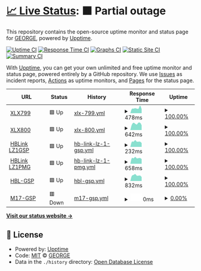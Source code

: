 # [📈 Live Status](https://lz1gsp.github.io/m17-gsp): <!--live status--> **🟧 Partial outage**

This repository contains the open-source uptime monitor and status page for [GEORGE](https://lz1gsp.github.io/m17-gsp), powered by [Upptime](https://github.com/upptime/upptime).

[![Uptime CI](https://github.com/lz1gsp/m17-gsp/workflows/Uptime%20CI/badge.svg)](https://github.com/upptime/upptime/actions?query=workflow%3A%22Uptime+CI%22)
[![Response Time CI](https://github.com/lz1gsp/m17-gsp/workflows/Response%20Time%20CI/badge.svg)](https://github.com/upptime/upptime/actions?query=workflow%3A%22Response+Time+CI%22)
[![Graphs CI](https://github.com/lz1gsp/m17-gsp/workflows/Graphs%20CI/badge.svg)](https://github.com/upptime/upptime/actions?query=workflow%3A%22Graphs+CI%22)
[![Static Site CI](https://github.com/lz1gsp/m17-gsp/workflows/Static%20Site%20CI/badge.svg)](https://github.com/upptime/upptime/actions?query=workflow%3A%22Static+Site+CI%22)
[![Summary CI](https://github.com/lz1gsp/m17-gsp/workflows/Summary%20CI/badge.svg)](https://github.com/upptime/upptime/actions?query=workflow%3A%22Summary+CI%22)

With [Upptime](https://upptime.js.org), you can get your own unlimited and free uptime monitor and status page, powered entirely by a GitHub repository. We use [Issues](https://github.com/lz1gsp/m17-gsp/issues) as incident reports, [Actions](https://github.com/lz1gsp/m17-gsp/actions) as uptime monitors, and [Pages](https://lz1gsp.github.io/m17-gsp) for the status page.

<!--start: status pages-->
<!-- This summary is generated by Upptime (https://github.com/upptime/upptime) -->
<!-- Do not edit this manually, your changes will be overwritten -->
<!-- prettier-ignore -->
| URL | Status | History | Response Time | Uptime |
| --- | ------ | ------- | ------------- | ------ |
| <img alt="" src="https://favicons.githubusercontent.com/xlxsof.ddns.net" height="13"> [XLX799](http://xlxsof.ddns.net) | 🟩 Up | [xlx-799.yml](https://github.com/lz1gsp/m17-gsp/commits/HEAD/history/xlx-799.yml) | <details><summary><img alt="Response time graph" src="./graphs/xlx-799/response-time-week.png" height="20"> 478ms</summary><br><a href="https://lz1gsp.github.io/m17-gsp/history/xlx-799"><img alt="Response time 429" src="https://img.shields.io/endpoint?url=https%3A%2F%2Fraw.githubusercontent.com%2Flz1gsp%2Fm17-gsp%2FHEAD%2Fapi%2Fxlx-799%2Fresponse-time.json"></a><br><a href="https://lz1gsp.github.io/m17-gsp/history/xlx-799"><img alt="24-hour response time 606" src="https://img.shields.io/endpoint?url=https%3A%2F%2Fraw.githubusercontent.com%2Flz1gsp%2Fm17-gsp%2FHEAD%2Fapi%2Fxlx-799%2Fresponse-time-day.json"></a><br><a href="https://lz1gsp.github.io/m17-gsp/history/xlx-799"><img alt="7-day response time 478" src="https://img.shields.io/endpoint?url=https%3A%2F%2Fraw.githubusercontent.com%2Flz1gsp%2Fm17-gsp%2FHEAD%2Fapi%2Fxlx-799%2Fresponse-time-week.json"></a><br><a href="https://lz1gsp.github.io/m17-gsp/history/xlx-799"><img alt="30-day response time 429" src="https://img.shields.io/endpoint?url=https%3A%2F%2Fraw.githubusercontent.com%2Flz1gsp%2Fm17-gsp%2FHEAD%2Fapi%2Fxlx-799%2Fresponse-time-month.json"></a><br><a href="https://lz1gsp.github.io/m17-gsp/history/xlx-799"><img alt="1-year response time 429" src="https://img.shields.io/endpoint?url=https%3A%2F%2Fraw.githubusercontent.com%2Flz1gsp%2Fm17-gsp%2FHEAD%2Fapi%2Fxlx-799%2Fresponse-time-year.json"></a></details> | <details><summary><a href="https://lz1gsp.github.io/m17-gsp/history/xlx-799">100.00%</a></summary><a href="https://lz1gsp.github.io/m17-gsp/history/xlx-799"><img alt="All-time uptime 99.66%" src="https://img.shields.io/endpoint?url=https%3A%2F%2Fraw.githubusercontent.com%2Flz1gsp%2Fm17-gsp%2FHEAD%2Fapi%2Fxlx-799%2Fuptime.json"></a><br><a href="https://lz1gsp.github.io/m17-gsp/history/xlx-799"><img alt="24-hour uptime 100.00%" src="https://img.shields.io/endpoint?url=https%3A%2F%2Fraw.githubusercontent.com%2Flz1gsp%2Fm17-gsp%2FHEAD%2Fapi%2Fxlx-799%2Fuptime-day.json"></a><br><a href="https://lz1gsp.github.io/m17-gsp/history/xlx-799"><img alt="7-day uptime 100.00%" src="https://img.shields.io/endpoint?url=https%3A%2F%2Fraw.githubusercontent.com%2Flz1gsp%2Fm17-gsp%2FHEAD%2Fapi%2Fxlx-799%2Fuptime-week.json"></a><br><a href="https://lz1gsp.github.io/m17-gsp/history/xlx-799"><img alt="30-day uptime 99.66%" src="https://img.shields.io/endpoint?url=https%3A%2F%2Fraw.githubusercontent.com%2Flz1gsp%2Fm17-gsp%2FHEAD%2Fapi%2Fxlx-799%2Fuptime-month.json"></a><br><a href="https://lz1gsp.github.io/m17-gsp/history/xlx-799"><img alt="1-year uptime 99.66%" src="https://img.shields.io/endpoint?url=https%3A%2F%2Fraw.githubusercontent.com%2Flz1gsp%2Fm17-gsp%2FHEAD%2Fapi%2Fxlx-799%2Fuptime-year.json"></a></details>
| <img alt="" src="https://favicons.githubusercontent.com/xlx800.ddns.net" height="13"> [XLX800](http://xlx800.ddns.net) | 🟩 Up | [xlx-800.yml](https://github.com/lz1gsp/m17-gsp/commits/HEAD/history/xlx-800.yml) | <details><summary><img alt="Response time graph" src="./graphs/xlx-800/response-time-week.png" height="20"> 642ms</summary><br><a href="https://lz1gsp.github.io/m17-gsp/history/xlx-800"><img alt="Response time 601" src="https://img.shields.io/endpoint?url=https%3A%2F%2Fraw.githubusercontent.com%2Flz1gsp%2Fm17-gsp%2FHEAD%2Fapi%2Fxlx-800%2Fresponse-time.json"></a><br><a href="https://lz1gsp.github.io/m17-gsp/history/xlx-800"><img alt="24-hour response time 437" src="https://img.shields.io/endpoint?url=https%3A%2F%2Fraw.githubusercontent.com%2Flz1gsp%2Fm17-gsp%2FHEAD%2Fapi%2Fxlx-800%2Fresponse-time-day.json"></a><br><a href="https://lz1gsp.github.io/m17-gsp/history/xlx-800"><img alt="7-day response time 642" src="https://img.shields.io/endpoint?url=https%3A%2F%2Fraw.githubusercontent.com%2Flz1gsp%2Fm17-gsp%2FHEAD%2Fapi%2Fxlx-800%2Fresponse-time-week.json"></a><br><a href="https://lz1gsp.github.io/m17-gsp/history/xlx-800"><img alt="30-day response time 601" src="https://img.shields.io/endpoint?url=https%3A%2F%2Fraw.githubusercontent.com%2Flz1gsp%2Fm17-gsp%2FHEAD%2Fapi%2Fxlx-800%2Fresponse-time-month.json"></a><br><a href="https://lz1gsp.github.io/m17-gsp/history/xlx-800"><img alt="1-year response time 601" src="https://img.shields.io/endpoint?url=https%3A%2F%2Fraw.githubusercontent.com%2Flz1gsp%2Fm17-gsp%2FHEAD%2Fapi%2Fxlx-800%2Fresponse-time-year.json"></a></details> | <details><summary><a href="https://lz1gsp.github.io/m17-gsp/history/xlx-800">100.00%</a></summary><a href="https://lz1gsp.github.io/m17-gsp/history/xlx-800"><img alt="All-time uptime 97.04%" src="https://img.shields.io/endpoint?url=https%3A%2F%2Fraw.githubusercontent.com%2Flz1gsp%2Fm17-gsp%2FHEAD%2Fapi%2Fxlx-800%2Fuptime.json"></a><br><a href="https://lz1gsp.github.io/m17-gsp/history/xlx-800"><img alt="24-hour uptime 100.00%" src="https://img.shields.io/endpoint?url=https%3A%2F%2Fraw.githubusercontent.com%2Flz1gsp%2Fm17-gsp%2FHEAD%2Fapi%2Fxlx-800%2Fuptime-day.json"></a><br><a href="https://lz1gsp.github.io/m17-gsp/history/xlx-800"><img alt="7-day uptime 100.00%" src="https://img.shields.io/endpoint?url=https%3A%2F%2Fraw.githubusercontent.com%2Flz1gsp%2Fm17-gsp%2FHEAD%2Fapi%2Fxlx-800%2Fuptime-week.json"></a><br><a href="https://lz1gsp.github.io/m17-gsp/history/xlx-800"><img alt="30-day uptime 97.04%" src="https://img.shields.io/endpoint?url=https%3A%2F%2Fraw.githubusercontent.com%2Flz1gsp%2Fm17-gsp%2FHEAD%2Fapi%2Fxlx-800%2Fuptime-month.json"></a><br><a href="https://lz1gsp.github.io/m17-gsp/history/xlx-800"><img alt="1-year uptime 97.04%" src="https://img.shields.io/endpoint?url=https%3A%2F%2Fraw.githubusercontent.com%2Flz1gsp%2Fm17-gsp%2FHEAD%2Fapi%2Fxlx-800%2Fuptime-year.json"></a></details>
| <img alt="" src="https://favicons.githubusercontent.com/94.237.100.180" height="13"> [HBLink LZ1GSP](http://94.237.100.180) | 🟩 Up | [hb-link-lz-1-gsp.yml](https://github.com/lz1gsp/m17-gsp/commits/HEAD/history/hb-link-lz-1-gsp.yml) | <details><summary><img alt="Response time graph" src="./graphs/hb-link-lz-1-gsp/response-time-week.png" height="20"> 232ms</summary><br><a href="https://lz1gsp.github.io/m17-gsp/history/hb-link-lz-1-gsp"><img alt="Response time 228" src="https://img.shields.io/endpoint?url=https%3A%2F%2Fraw.githubusercontent.com%2Flz1gsp%2Fm17-gsp%2FHEAD%2Fapi%2Fhb-link-lz-1-gsp%2Fresponse-time.json"></a><br><a href="https://lz1gsp.github.io/m17-gsp/history/hb-link-lz-1-gsp"><img alt="24-hour response time 177" src="https://img.shields.io/endpoint?url=https%3A%2F%2Fraw.githubusercontent.com%2Flz1gsp%2Fm17-gsp%2FHEAD%2Fapi%2Fhb-link-lz-1-gsp%2Fresponse-time-day.json"></a><br><a href="https://lz1gsp.github.io/m17-gsp/history/hb-link-lz-1-gsp"><img alt="7-day response time 232" src="https://img.shields.io/endpoint?url=https%3A%2F%2Fraw.githubusercontent.com%2Flz1gsp%2Fm17-gsp%2FHEAD%2Fapi%2Fhb-link-lz-1-gsp%2Fresponse-time-week.json"></a><br><a href="https://lz1gsp.github.io/m17-gsp/history/hb-link-lz-1-gsp"><img alt="30-day response time 228" src="https://img.shields.io/endpoint?url=https%3A%2F%2Fraw.githubusercontent.com%2Flz1gsp%2Fm17-gsp%2FHEAD%2Fapi%2Fhb-link-lz-1-gsp%2Fresponse-time-month.json"></a><br><a href="https://lz1gsp.github.io/m17-gsp/history/hb-link-lz-1-gsp"><img alt="1-year response time 228" src="https://img.shields.io/endpoint?url=https%3A%2F%2Fraw.githubusercontent.com%2Flz1gsp%2Fm17-gsp%2FHEAD%2Fapi%2Fhb-link-lz-1-gsp%2Fresponse-time-year.json"></a></details> | <details><summary><a href="https://lz1gsp.github.io/m17-gsp/history/hb-link-lz-1-gsp">100.00%</a></summary><a href="https://lz1gsp.github.io/m17-gsp/history/hb-link-lz-1-gsp"><img alt="All-time uptime 100.00%" src="https://img.shields.io/endpoint?url=https%3A%2F%2Fraw.githubusercontent.com%2Flz1gsp%2Fm17-gsp%2FHEAD%2Fapi%2Fhb-link-lz-1-gsp%2Fuptime.json"></a><br><a href="https://lz1gsp.github.io/m17-gsp/history/hb-link-lz-1-gsp"><img alt="24-hour uptime 100.00%" src="https://img.shields.io/endpoint?url=https%3A%2F%2Fraw.githubusercontent.com%2Flz1gsp%2Fm17-gsp%2FHEAD%2Fapi%2Fhb-link-lz-1-gsp%2Fuptime-day.json"></a><br><a href="https://lz1gsp.github.io/m17-gsp/history/hb-link-lz-1-gsp"><img alt="7-day uptime 100.00%" src="https://img.shields.io/endpoint?url=https%3A%2F%2Fraw.githubusercontent.com%2Flz1gsp%2Fm17-gsp%2FHEAD%2Fapi%2Fhb-link-lz-1-gsp%2Fuptime-week.json"></a><br><a href="https://lz1gsp.github.io/m17-gsp/history/hb-link-lz-1-gsp"><img alt="30-day uptime 100.00%" src="https://img.shields.io/endpoint?url=https%3A%2F%2Fraw.githubusercontent.com%2Flz1gsp%2Fm17-gsp%2FHEAD%2Fapi%2Fhb-link-lz-1-gsp%2Fuptime-month.json"></a><br><a href="https://lz1gsp.github.io/m17-gsp/history/hb-link-lz-1-gsp"><img alt="1-year uptime 100.00%" src="https://img.shields.io/endpoint?url=https%3A%2F%2Fraw.githubusercontent.com%2Flz1gsp%2Fm17-gsp%2FHEAD%2Fapi%2Fhb-link-lz-1-gsp%2Fuptime-year.json"></a></details>
| <img alt="" src="https://favicons.githubusercontent.com/lz1pmg.ddns.net" height="13"> [HBLink LZ1PMG](http://lz1pmg.ddns.net) | 🟩 Up | [hb-link-lz-1-pmg.yml](https://github.com/lz1gsp/m17-gsp/commits/HEAD/history/hb-link-lz-1-pmg.yml) | <details><summary><img alt="Response time graph" src="./graphs/hb-link-lz-1-pmg/response-time-week.png" height="20"> 658ms</summary><br><a href="https://lz1gsp.github.io/m17-gsp/history/hb-link-lz-1-pmg"><img alt="Response time 661" src="https://img.shields.io/endpoint?url=https%3A%2F%2Fraw.githubusercontent.com%2Flz1gsp%2Fm17-gsp%2FHEAD%2Fapi%2Fhb-link-lz-1-pmg%2Fresponse-time.json"></a><br><a href="https://lz1gsp.github.io/m17-gsp/history/hb-link-lz-1-pmg"><img alt="24-hour response time 617" src="https://img.shields.io/endpoint?url=https%3A%2F%2Fraw.githubusercontent.com%2Flz1gsp%2Fm17-gsp%2FHEAD%2Fapi%2Fhb-link-lz-1-pmg%2Fresponse-time-day.json"></a><br><a href="https://lz1gsp.github.io/m17-gsp/history/hb-link-lz-1-pmg"><img alt="7-day response time 658" src="https://img.shields.io/endpoint?url=https%3A%2F%2Fraw.githubusercontent.com%2Flz1gsp%2Fm17-gsp%2FHEAD%2Fapi%2Fhb-link-lz-1-pmg%2Fresponse-time-week.json"></a><br><a href="https://lz1gsp.github.io/m17-gsp/history/hb-link-lz-1-pmg"><img alt="30-day response time 661" src="https://img.shields.io/endpoint?url=https%3A%2F%2Fraw.githubusercontent.com%2Flz1gsp%2Fm17-gsp%2FHEAD%2Fapi%2Fhb-link-lz-1-pmg%2Fresponse-time-month.json"></a><br><a href="https://lz1gsp.github.io/m17-gsp/history/hb-link-lz-1-pmg"><img alt="1-year response time 661" src="https://img.shields.io/endpoint?url=https%3A%2F%2Fraw.githubusercontent.com%2Flz1gsp%2Fm17-gsp%2FHEAD%2Fapi%2Fhb-link-lz-1-pmg%2Fresponse-time-year.json"></a></details> | <details><summary><a href="https://lz1gsp.github.io/m17-gsp/history/hb-link-lz-1-pmg">100.00%</a></summary><a href="https://lz1gsp.github.io/m17-gsp/history/hb-link-lz-1-pmg"><img alt="All-time uptime 99.87%" src="https://img.shields.io/endpoint?url=https%3A%2F%2Fraw.githubusercontent.com%2Flz1gsp%2Fm17-gsp%2FHEAD%2Fapi%2Fhb-link-lz-1-pmg%2Fuptime.json"></a><br><a href="https://lz1gsp.github.io/m17-gsp/history/hb-link-lz-1-pmg"><img alt="24-hour uptime 100.00%" src="https://img.shields.io/endpoint?url=https%3A%2F%2Fraw.githubusercontent.com%2Flz1gsp%2Fm17-gsp%2FHEAD%2Fapi%2Fhb-link-lz-1-pmg%2Fuptime-day.json"></a><br><a href="https://lz1gsp.github.io/m17-gsp/history/hb-link-lz-1-pmg"><img alt="7-day uptime 100.00%" src="https://img.shields.io/endpoint?url=https%3A%2F%2Fraw.githubusercontent.com%2Flz1gsp%2Fm17-gsp%2FHEAD%2Fapi%2Fhb-link-lz-1-pmg%2Fuptime-week.json"></a><br><a href="https://lz1gsp.github.io/m17-gsp/history/hb-link-lz-1-pmg"><img alt="30-day uptime 99.87%" src="https://img.shields.io/endpoint?url=https%3A%2F%2Fraw.githubusercontent.com%2Flz1gsp%2Fm17-gsp%2FHEAD%2Fapi%2Fhb-link-lz-1-pmg%2Fuptime-month.json"></a><br><a href="https://lz1gsp.github.io/m17-gsp/history/hb-link-lz-1-pmg"><img alt="1-year uptime 99.87%" src="https://img.shields.io/endpoint?url=https%3A%2F%2Fraw.githubusercontent.com%2Flz1gsp%2Fm17-gsp%2FHEAD%2Fapi%2Fhb-link-lz-1-pmg%2Fuptime-year.json"></a></details>
| <img alt="" src="https://favicons.githubusercontent.com/94.237.100.180" height="13"> [HBL-GSP](http://94.237.100.180:8080) | 🟩 Up | [hbl-gsp.yml](https://github.com/lz1gsp/m17-gsp/commits/HEAD/history/hbl-gsp.yml) | <details><summary><img alt="Response time graph" src="./graphs/hbl-gsp/response-time-week.png" height="20"> 832ms</summary><br><a href="https://lz1gsp.github.io/m17-gsp/history/hbl-gsp"><img alt="Response time 802" src="https://img.shields.io/endpoint?url=https%3A%2F%2Fraw.githubusercontent.com%2Flz1gsp%2Fm17-gsp%2FHEAD%2Fapi%2Fhbl-gsp%2Fresponse-time.json"></a><br><a href="https://lz1gsp.github.io/m17-gsp/history/hbl-gsp"><img alt="24-hour response time 619" src="https://img.shields.io/endpoint?url=https%3A%2F%2Fraw.githubusercontent.com%2Flz1gsp%2Fm17-gsp%2FHEAD%2Fapi%2Fhbl-gsp%2Fresponse-time-day.json"></a><br><a href="https://lz1gsp.github.io/m17-gsp/history/hbl-gsp"><img alt="7-day response time 832" src="https://img.shields.io/endpoint?url=https%3A%2F%2Fraw.githubusercontent.com%2Flz1gsp%2Fm17-gsp%2FHEAD%2Fapi%2Fhbl-gsp%2Fresponse-time-week.json"></a><br><a href="https://lz1gsp.github.io/m17-gsp/history/hbl-gsp"><img alt="30-day response time 802" src="https://img.shields.io/endpoint?url=https%3A%2F%2Fraw.githubusercontent.com%2Flz1gsp%2Fm17-gsp%2FHEAD%2Fapi%2Fhbl-gsp%2Fresponse-time-month.json"></a><br><a href="https://lz1gsp.github.io/m17-gsp/history/hbl-gsp"><img alt="1-year response time 802" src="https://img.shields.io/endpoint?url=https%3A%2F%2Fraw.githubusercontent.com%2Flz1gsp%2Fm17-gsp%2FHEAD%2Fapi%2Fhbl-gsp%2Fresponse-time-year.json"></a></details> | <details><summary><a href="https://lz1gsp.github.io/m17-gsp/history/hbl-gsp">100.00%</a></summary><a href="https://lz1gsp.github.io/m17-gsp/history/hbl-gsp"><img alt="All-time uptime 100.00%" src="https://img.shields.io/endpoint?url=https%3A%2F%2Fraw.githubusercontent.com%2Flz1gsp%2Fm17-gsp%2FHEAD%2Fapi%2Fhbl-gsp%2Fuptime.json"></a><br><a href="https://lz1gsp.github.io/m17-gsp/history/hbl-gsp"><img alt="24-hour uptime 100.00%" src="https://img.shields.io/endpoint?url=https%3A%2F%2Fraw.githubusercontent.com%2Flz1gsp%2Fm17-gsp%2FHEAD%2Fapi%2Fhbl-gsp%2Fuptime-day.json"></a><br><a href="https://lz1gsp.github.io/m17-gsp/history/hbl-gsp"><img alt="7-day uptime 100.00%" src="https://img.shields.io/endpoint?url=https%3A%2F%2Fraw.githubusercontent.com%2Flz1gsp%2Fm17-gsp%2FHEAD%2Fapi%2Fhbl-gsp%2Fuptime-week.json"></a><br><a href="https://lz1gsp.github.io/m17-gsp/history/hbl-gsp"><img alt="30-day uptime 100.00%" src="https://img.shields.io/endpoint?url=https%3A%2F%2Fraw.githubusercontent.com%2Flz1gsp%2Fm17-gsp%2FHEAD%2Fapi%2Fhbl-gsp%2Fuptime-month.json"></a><br><a href="https://lz1gsp.github.io/m17-gsp/history/hbl-gsp"><img alt="1-year uptime 100.00%" src="https://img.shields.io/endpoint?url=https%3A%2F%2Fraw.githubusercontent.com%2Flz1gsp%2Fm17-gsp%2FHEAD%2Fapi%2Fhbl-gsp%2Fuptime-year.json"></a></details>
| <img alt="" src="https://favicons.githubusercontent.com/xlxsof.ddns.net" height="13"> [M17-GSP](https://xlxsof.ddns.net:17001) | 🟥 Down | [m17-gsp.yml](https://github.com/lz1gsp/m17-gsp/commits/HEAD/history/m17-gsp.yml) | <details><summary><img alt="Response time graph" src="./graphs/m17-gsp/response-time-week.png" height="20"> 0ms</summary><br><a href="https://lz1gsp.github.io/m17-gsp/history/m17-gsp"><img alt="Response time 409" src="https://img.shields.io/endpoint?url=https%3A%2F%2Fraw.githubusercontent.com%2Flz1gsp%2Fm17-gsp%2FHEAD%2Fapi%2Fm17-gsp%2Fresponse-time.json"></a><br><a href="https://lz1gsp.github.io/m17-gsp/history/m17-gsp"><img alt="24-hour response time 0" src="https://img.shields.io/endpoint?url=https%3A%2F%2Fraw.githubusercontent.com%2Flz1gsp%2Fm17-gsp%2FHEAD%2Fapi%2Fm17-gsp%2Fresponse-time-day.json"></a><br><a href="https://lz1gsp.github.io/m17-gsp/history/m17-gsp"><img alt="7-day response time 0" src="https://img.shields.io/endpoint?url=https%3A%2F%2Fraw.githubusercontent.com%2Flz1gsp%2Fm17-gsp%2FHEAD%2Fapi%2Fm17-gsp%2Fresponse-time-week.json"></a><br><a href="https://lz1gsp.github.io/m17-gsp/history/m17-gsp"><img alt="30-day response time 409" src="https://img.shields.io/endpoint?url=https%3A%2F%2Fraw.githubusercontent.com%2Flz1gsp%2Fm17-gsp%2FHEAD%2Fapi%2Fm17-gsp%2Fresponse-time-month.json"></a><br><a href="https://lz1gsp.github.io/m17-gsp/history/m17-gsp"><img alt="1-year response time 409" src="https://img.shields.io/endpoint?url=https%3A%2F%2Fraw.githubusercontent.com%2Flz1gsp%2Fm17-gsp%2FHEAD%2Fapi%2Fm17-gsp%2Fresponse-time-year.json"></a></details> | <details><summary><a href="https://lz1gsp.github.io/m17-gsp/history/m17-gsp">0.00%</a></summary><a href="https://lz1gsp.github.io/m17-gsp/history/m17-gsp"><img alt="All-time uptime 1.36%" src="https://img.shields.io/endpoint?url=https%3A%2F%2Fraw.githubusercontent.com%2Flz1gsp%2Fm17-gsp%2FHEAD%2Fapi%2Fm17-gsp%2Fuptime.json"></a><br><a href="https://lz1gsp.github.io/m17-gsp/history/m17-gsp"><img alt="24-hour uptime 0.00%" src="https://img.shields.io/endpoint?url=https%3A%2F%2Fraw.githubusercontent.com%2Flz1gsp%2Fm17-gsp%2FHEAD%2Fapi%2Fm17-gsp%2Fuptime-day.json"></a><br><a href="https://lz1gsp.github.io/m17-gsp/history/m17-gsp"><img alt="7-day uptime 0.00%" src="https://img.shields.io/endpoint?url=https%3A%2F%2Fraw.githubusercontent.com%2Flz1gsp%2Fm17-gsp%2FHEAD%2Fapi%2Fm17-gsp%2Fuptime-week.json"></a><br><a href="https://lz1gsp.github.io/m17-gsp/history/m17-gsp"><img alt="30-day uptime 1.36%" src="https://img.shields.io/endpoint?url=https%3A%2F%2Fraw.githubusercontent.com%2Flz1gsp%2Fm17-gsp%2FHEAD%2Fapi%2Fm17-gsp%2Fuptime-month.json"></a><br><a href="https://lz1gsp.github.io/m17-gsp/history/m17-gsp"><img alt="1-year uptime 1.36%" src="https://img.shields.io/endpoint?url=https%3A%2F%2Fraw.githubusercontent.com%2Flz1gsp%2Fm17-gsp%2FHEAD%2Fapi%2Fm17-gsp%2Fuptime-year.json"></a></details>

<!--end: status pages-->

[**Visit our status website →**](https://lz1gsp.github.io/m17-gsp)

## 📄 License

- Powered by: [Upptime](https://github.com/upptime/upptime)
- Code: [MIT](./LICENSE) © [GEORGE](https://lz1gsp.github.io/m17-gsp)
- Data in the `./history` directory: [Open Database License](https://opendatacommons.org/licenses/odbl/1-0/)
